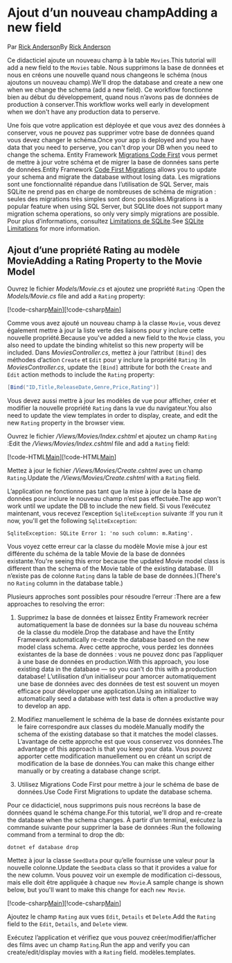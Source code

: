 # <a name="adding-a-new-field"></a><span data-ttu-id="d34d4-101">Ajout d’un nouveau champ</span><span class="sxs-lookup"><span data-stu-id="d34d4-101">Adding a new field</span></span>

<span data-ttu-id="d34d4-102">Par [Rick Anderson](https://twitter.com/RickAndMSFT)</span><span class="sxs-lookup"><span data-stu-id="d34d4-102">By [Rick Anderson](https://twitter.com/RickAndMSFT)</span></span>

<span data-ttu-id="d34d4-103">Ce didacticiel ajoute un nouveau champ à la table `Movies`.</span><span class="sxs-lookup"><span data-stu-id="d34d4-103">This tutorial will add a new field to the `Movies` table.</span></span> <span data-ttu-id="d34d4-104">Nous supprimons la base de données et nous en créons une nouvelle quand nous changeons le schéma (nous ajoutons un nouveau champ).</span><span class="sxs-lookup"><span data-stu-id="d34d4-104">We'll drop the database and create a new one when we change the schema (add a new field).</span></span> <span data-ttu-id="d34d4-105">Ce workflow fonctionne bien au début du développement, quand nous n’avons pas de données de production à conserver.</span><span class="sxs-lookup"><span data-stu-id="d34d4-105">This workflow works well early in development when we don't have any production data to perserve.</span></span>

<span data-ttu-id="d34d4-106">Une fois que votre application est déployée et que vous avez des données à conserver, vous ne pouvez pas supprimer votre base de données quand vous devez changer le schéma.</span><span class="sxs-lookup"><span data-stu-id="d34d4-106">Once your app is deployed and you have data that you need to perserve, you can't drop your DB when you need to change the schema.</span></span> <span data-ttu-id="d34d4-107">Entity Framework [Migrations Code First](http://docs.efproject.net/en/latest/platforms/aspnetcore/new-db.html) vous permet de mettre à jour votre schéma et de migrer la base de données sans perte de données.</span><span class="sxs-lookup"><span data-stu-id="d34d4-107">Entity Framework [Code First Migrations](http://docs.efproject.net/en/latest/platforms/aspnetcore/new-db.html) allows you to update your schema and migrate the database without losing data.</span></span> <span data-ttu-id="d34d4-108">Les migrations sont une fonctionnalité répandue dans l’utilisation de SQL Server, mais SQLite ne prend pas en charge de nombreuses de schéma de migration : seules des migrations très simples sont donc possibles.</span><span class="sxs-lookup"><span data-stu-id="d34d4-108">Migrations is a popular feature when using SQL Server, but SQLlite does not support many migration schema operations, so only very simply migrations are possible.</span></span> <span data-ttu-id="d34d4-109">Pour plus d’informations, consultez [Limitations de SQLite](https://docs.microsoft.com/ef/core/providers/sqlite/limitations).</span><span class="sxs-lookup"><span data-stu-id="d34d4-109">See [SQLite Limitations](https://docs.microsoft.com/ef/core/providers/sqlite/limitations) for more information.</span></span>

## <a name="adding-a-rating-property-to-the-movie-model"></a><span data-ttu-id="d34d4-110">Ajout d’une propriété Rating au modèle Movie</span><span class="sxs-lookup"><span data-stu-id="d34d4-110">Adding a Rating Property to the Movie Model</span></span>

<span data-ttu-id="d34d4-111">Ouvrez le fichier *Models/Movie.cs* et ajoutez une propriété `Rating` :</span><span class="sxs-lookup"><span data-stu-id="d34d4-111">Open the *Models/Movie.cs* file and add a `Rating` property:</span></span>

<span data-ttu-id="d34d4-112">[!code-csharp[Main](../../tutorials/first-mvc-app/start-mvc/sample/MvcMovie/Models/MovieDateRating.cs?highlight=11&range=7-18)]</span><span class="sxs-lookup"><span data-stu-id="d34d4-112">[!code-csharp[Main](../../tutorials/first-mvc-app/start-mvc/sample/MvcMovie/Models/MovieDateRating.cs?highlight=11&range=7-18)]</span></span>

<span data-ttu-id="d34d4-113">Comme vous avez ajouté un nouveau champ à la classe `Movie`, vous devez également mettre à jour la liste verte des liaisons pour y inclure cette nouvelle propriété.</span><span class="sxs-lookup"><span data-stu-id="d34d4-113">Because you've added a new field to the `Movie` class, you also need to update the binding whitelist so this new property will be included.</span></span> <span data-ttu-id="d34d4-114">Dans *MoviesController.cs*, mettez à jour l’attribut `[Bind]` des méthodes d’action `Create` et `Edit` pour y inclure la propriété `Rating` :</span><span class="sxs-lookup"><span data-stu-id="d34d4-114">In *MoviesController.cs*, update the `[Bind]` attribute for both the `Create` and `Edit` action methods to include the `Rating` property:</span></span>

```csharp
[Bind("ID,Title,ReleaseDate,Genre,Price,Rating")]
   ```

<span data-ttu-id="d34d4-115">Vous devez aussi mettre à jour les modèles de vue pour afficher, créer et modifier la nouvelle propriété `Rating` dans la vue du navigateur.</span><span class="sxs-lookup"><span data-stu-id="d34d4-115">You also need to update the view templates in order to display, create, and edit the new `Rating` property in the browser view.</span></span>

<span data-ttu-id="d34d4-116">Ouvrez le fichier */Views/Movies/Index.cshtml* et ajoutez un champ `Rating` :</span><span class="sxs-lookup"><span data-stu-id="d34d4-116">Edit the */Views/Movies/Index.cshtml* file and add a `Rating` field:</span></span>

<span data-ttu-id="d34d4-117">[!code-HTML[Main](../../tutorials/first-mvc-app/start-mvc/sample/MvcMovie/Views/Movies/IndexGenreRating.cshtml?highlight=17,39&range=24-64)]</span><span class="sxs-lookup"><span data-stu-id="d34d4-117">[!code-HTML[Main](../../tutorials/first-mvc-app/start-mvc/sample/MvcMovie/Views/Movies/IndexGenreRating.cshtml?highlight=17,39&range=24-64)]</span></span>

<span data-ttu-id="d34d4-118">Mettez à jour le fichier */Views/Movies/Create.cshtml* avec un champ `Rating`.</span><span class="sxs-lookup"><span data-stu-id="d34d4-118">Update the */Views/Movies/Create.cshtml* with a `Rating` field.</span></span>

<span data-ttu-id="d34d4-119">L’application ne fonctionne pas tant que la mise à jour de la base de données pour inclure le nouveau champ n’est pas effectuée.</span><span class="sxs-lookup"><span data-stu-id="d34d4-119">The app won't work until we update the DB to include the new field.</span></span> <span data-ttu-id="d34d4-120">Si vous l’exécutez maintenant, vous recevez l’exception `SqliteException` suivante :</span><span class="sxs-lookup"><span data-stu-id="d34d4-120">If you run it now, you'll get the following `SqliteException`:</span></span>

```
SqliteException: SQLite Error 1: 'no such column: m.Rating'.
```

<span data-ttu-id="d34d4-121">Vous voyez cette erreur car la classe du modèle Movie mise à jour est différente du schéma de la table Movie de la base de données existante.</span><span class="sxs-lookup"><span data-stu-id="d34d4-121">You're seeing this error because the updated Movie model class is different than the schema of the Movie table of the existing database.</span></span> <span data-ttu-id="d34d4-122">(Il n’existe pas de colonne `Rating` dans la table de base de données.)</span><span class="sxs-lookup"><span data-stu-id="d34d4-122">(There's no `Rating` column in the database table.)</span></span>

<span data-ttu-id="d34d4-123">Plusieurs approches sont possibles pour résoudre l’erreur :</span><span class="sxs-lookup"><span data-stu-id="d34d4-123">There are a few approaches to resolving the error:</span></span>

1. <span data-ttu-id="d34d4-124">Supprimez la base de données et laissez Entity Framework recréer automatiquement la base de données sur la base du nouveau schéma de la classe du modèle.</span><span class="sxs-lookup"><span data-stu-id="d34d4-124">Drop the database and have the Entity Framework automatically re-create the database based on the new model class schema.</span></span> <span data-ttu-id="d34d4-125">Avec cette approche, vous perdez les données existantes de la base de données : vous ne pouvez donc pas l’appliquer à une base de données en production.</span><span class="sxs-lookup"><span data-stu-id="d34d4-125">With this approach, you lose existing data in the database — so you can't do this with a production database!</span></span> <span data-ttu-id="d34d4-126">L’utilisation d’un initialiseur pour amorcer automatiquement une base de données avec des données de test est souvent un moyen efficace pour développer une application.</span><span class="sxs-lookup"><span data-stu-id="d34d4-126">Using an initializer to automatically seed a database with test data is often a productive way to develop an app.</span></span>

2. <span data-ttu-id="d34d4-127">Modifiez manuellement le schéma de la base de données existante pour le faire correspondre aux classes du modèle.</span><span class="sxs-lookup"><span data-stu-id="d34d4-127">Manually modify the schema of the existing database so that it matches the model classes.</span></span> <span data-ttu-id="d34d4-128">L’avantage de cette approche est que vous conservez vos données.</span><span class="sxs-lookup"><span data-stu-id="d34d4-128">The advantage of this approach is that you keep your data.</span></span> <span data-ttu-id="d34d4-129">Vous pouvez apporter cette modification manuellement ou en créant un script de modification de la base de données.</span><span class="sxs-lookup"><span data-stu-id="d34d4-129">You can make this change either manually or by creating a database change script.</span></span>

3. <span data-ttu-id="d34d4-130">Utilisez Migrations Code First pour mettre à jour le schéma de base de données.</span><span class="sxs-lookup"><span data-stu-id="d34d4-130">Use Code First Migrations to update the database schema.</span></span>

<span data-ttu-id="d34d4-131">Pour ce didacticiel, nous supprimons puis nous recréons la base de données quand le schéma change.</span><span class="sxs-lookup"><span data-stu-id="d34d4-131">For this tutorial, we'll drop and re-create the database when the schema changes.</span></span> <span data-ttu-id="d34d4-132">À partir d’un terminal, exécutez la commande suivante pour supprimer la base de données :</span><span class="sxs-lookup"><span data-stu-id="d34d4-132">Run the following command from a terminal to drop the db:</span></span>

`dotnet ef database drop`

<span data-ttu-id="d34d4-133">Mettez à jour la classe `SeedData` pour qu’elle fournisse une valeur pour la nouvelle colonne.</span><span class="sxs-lookup"><span data-stu-id="d34d4-133">Update the `SeedData` class so that it provides a value for the new column.</span></span> <span data-ttu-id="d34d4-134">Vous pouvez voir un exemple de modification ci-dessous, mais elle doit être appliquée à chaque `new Movie`.</span><span class="sxs-lookup"><span data-stu-id="d34d4-134">A sample change is shown below, but you'll want to make this change for each `new Movie`.</span></span>

<span data-ttu-id="d34d4-135">[!code-csharp[Main](../../tutorials/first-mvc-app/start-mvc/sample/MvcMovie/Models/SeedDataRating.cs?name=snippet1&highlight=6)]</span><span class="sxs-lookup"><span data-stu-id="d34d4-135">[!code-csharp[Main](../../tutorials/first-mvc-app/start-mvc/sample/MvcMovie/Models/SeedDataRating.cs?name=snippet1&highlight=6)]</span></span>

<span data-ttu-id="d34d4-136">Ajoutez le champ `Rating` aux vues `Edit`, `Details` et `Delete`.</span><span class="sxs-lookup"><span data-stu-id="d34d4-136">Add the `Rating` field to the `Edit`, `Details`, and `Delete` view.</span></span>

<span data-ttu-id="d34d4-137">Exécutez l’application et vérifiez que vous pouvez créer/modifier/afficher des films avec un champ `Rating`.</span><span class="sxs-lookup"><span data-stu-id="d34d4-137">Run the app and verify you can create/edit/display movies with a `Rating` field.</span></span> <span data-ttu-id="d34d4-138">modèles.</span><span class="sxs-lookup"><span data-stu-id="d34d4-138">templates.</span></span>